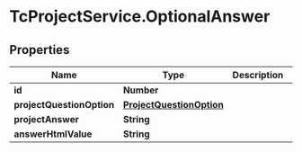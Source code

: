 # TcProjectService.OptionalAnswer

## Properties
Name | Type | Description | Notes
------------ | ------------- | ------------- | -------------
**id** | **Number** |  | 
**projectQuestionOption** | [**ProjectQuestionOption**](ProjectQuestionOption.md) |  | [optional] 
**projectAnswer** | **String** |  | [optional] 
**answerHtmlValue** | **String** |  | 


